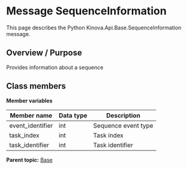 # Message SequenceInformation

This page describes the Python Kinova.Api.Base.SequenceInformation message.

## Overview / Purpose

Provides information about a sequence

## Class members

 **Member variables** 

|Member name|Data type|Description|
|-----------|---------|-----------|
|event\_identifier|int|Sequence event type|
|task\_index|int|Task index|
|task\_identifier|int|Task identifier|

**Parent topic:** [Base](../references/summary_Base.md)

